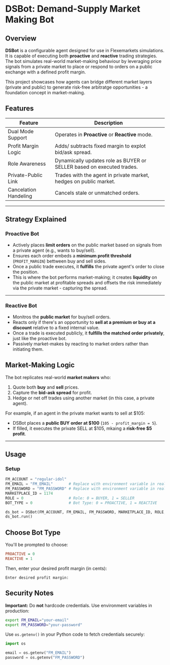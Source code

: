 # DSBot: Demand-Supply Market Making Bot

## Overview

**DSBot** is a configurable agent designed for use in Flexemarkets simulations. It is capable of executing both **proactive** and **reactive** trading strategies. The bot simulates real-world market-making behaviour by leveraging price signals from a private market to place or respond to orders on a public exchange with a defined profit margin.

This project showcases how agents can bridge different market layers (private and public) to generate risk-free arbitratge opportunities - a foundation concept in market-making.

## Features
| Feature               | Description                                                             |
|-----------------------|-----------------------------------------------------------------------|
| Dual Mode Support     | Operates in **Proactive** or **Reactive** mode.                       |
| Profit Margin Logic   | Adds/ subtracts fixed margin to explot bid/ask spread.                |
| Role Awareness        | Dynamically updates role as BUYER or SELLER based on executed trades. |
| Private-Public Link   | Trades with the agent in private market, hedges on public market.     |
| Cancelation Handeling | Cancels stale or unmatched orders.                                    |

---

## Strategy Explained
### **Proactive Bot**
- Actively places **limit orders** on the public market based on signals from a private agent (e.g., wants to buy/sell).
- Ensures each order embeds a **minimum profit threshold** (`PROFIT_MARGIN`) bettween buy and sell sides.
- Once a public trade executes, it **fulfills** the private agent's order to close the position.
- This is where the bot performs market-making; it creates **liquidity** on the public market at profitable spreads and offsets the risk immediately via the private market - capturing the spread.

---

### **Reactive Bot**
- Monitros the **public market** for buy/sell orders.
- Reacts only if there's an opportunity to **sell at a premium or buy at a discount** relative to a fixed internal value.
- Once a trade is executed publicly, it **fulfills the matched order privately**, just like the proactive bot.
- Passively market-makes by reacting to market orders rather than initiating them.

## Market-Making Logic
The bot replicates real-world **market makers** who:
1. Quote both **buy** and **sell** prices.
2. Capture the **bid-ask spread** for profit.
3. Hedge or net off trades using another market (in this case, a private agent).

For example, if an agent in the private market wants to sell at $105:
- DSBot places a **public BUY order at $100** (`105 - profit_margin = 5`).
- If filled, it executes the private SELL at $105, mkaing a **risk-free $5 profit**.

---
## Usage
### Setup
```python
FM_ACCOUNT = "regular-idol"
FM_EMAIL = "FM_EMAIL"       # Replace with environment variable in real use.
FM_PASSWORD = "FM_PASSWORD" # Replace with environment variable in real use.
MARKETPLACE_ID = 1174
ROLE = 0                    # Role: 0 = BUYER, 1 = SELLER
BOT_TYPE = 0                # Bot Type: 0 = PROACTIVE, 1 = REACTIVE

ds_bot = DSBot(FM_ACCOUNT, FM_EMAIL, FM_PASSWORD, MARKETPLACE_ID, ROLE, BOT_TYPE)
ds_bot.run()
```
## Choose Bot Type
You'll be prompted to choose:

```ini
PROACTIVE = 0
REACTIVE = 1
```
Then, enter your desired profit margin (in cents):
```text
Enter desired profit margin:
```
## Security Notes
**Important:**
Do **not** hardcode credentials. Use environment variables in production:

```bash
export FM_EMAIL="your-email"
export FM_PASSWORD="your-password"
```
Use ```os.getenv()``` in your Python code to fetch credentials securely:
```python
import os

email = os.getenv("FM_EMAIL")
password = os.getenv("FM_PASSWORD")

